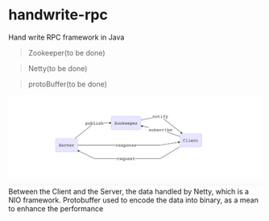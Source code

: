 # handwrite-rpc
Hand write RPC framework in Java

>Zookeeper(to be done)

>Netty(to be done)

>protoBuffer(to be done)


![avatar](https://github.com/lossp/handwrite-rpc/blob/master/static/WechatIMG154.png)
Between the Client and the Server, the data handled by Netty, which is a NIO framework.
Protobuffer used to encode the data into binary, as a mean to enhance the performance


